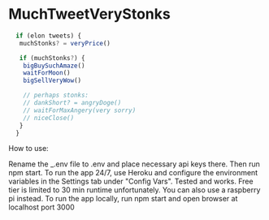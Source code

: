 # MuchTweetVeryStonks
```javascript
  if (elon tweets) {  
   muchStonks? = veryPrice()  

   if (muchStonks?) {  
    bigBuySuchAmaze()  
    waitForMoon()  
    bigSellVeryWow()  

    // perhaps stonks:  
    // dankShort? = angryDoge()  
    // waitForMaxAngery(very sorry)  
    // niceClose()  
   }
  }
```


How to use:

Rename the \_.env file to .env and place necessary api keys there. Then run npm start.
To run the app 24/7, use Heroku and configure the environment variables in the Settings tab under "Config Vars". Tested and works. Free tier is limited to 30 min runtime unfortunately. You can also use a raspberry pi instead.
To run the app locally, run npm start and open browser at localhost port 3000
